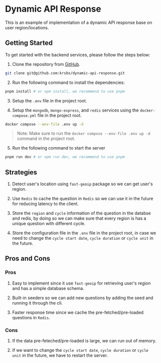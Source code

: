 # Dynamic API Response

This is an example of implementation of a dynamic API response base on user region/locations.

## Getting Started

To get started with the backend services, please follow the steps below:

1. Clone the repository from [GitHub](https://github.com/krsbx/dynamic-api-response).

```bash
git clone git@github.com:krsbx/dynamic-api-response.git
```

2. Run the following command to install the dependencies:

```bash
pnpm install # or npm install, we recommend to use pnpm
```


3. Setup the `.env` file in the project root.

4. Setup the `mongodb`, `mongo-express`, and `redis` services using the `docker-compose.yml` file in the project root.

```bash
docker compose --env-file .env up -d
```

> Note: Make sure to run the `docker compose --env-file .env up -d` command in the project root.

5. Run the following command to start the server

```bash
pnpm run dev # or npm run dev, we recommend to use pnpm
```

## Strategies

1. Detect user's location using `fast-geoip` package so we can get user's region.

2. Use `Redis` to cache the question in `Redis` so we can use it in the future for reducing latency to the client.

3. Store the `region` and `cycle` information of the question in the databse and redis, by doing so we can make sure that every region is has a unique question with different cycle.

4. Store the configuration file in the `.env` file in the project root, in case we need to change the `cycle start date`, `cycle duration` or `cycle unit` in the future.

## Pros and Cons

### Pros

1. Easy to implement since it use `fast-geoip` for retrieving user's region and has a simple database schema.

2. Built-in seeders so we can add new questions by adding the seed and running it through the cli.

3. Faster response time since we cache the pre-fetched/pre-loaded questions in `Redis`.

### Cons

1. If the data pre-feteched/pre-loaded is large, we can run out of memory.

2. If we want to change the `cycle start date`, `cycle duration` or `cycle unit` in the future, we have to restart the server.
